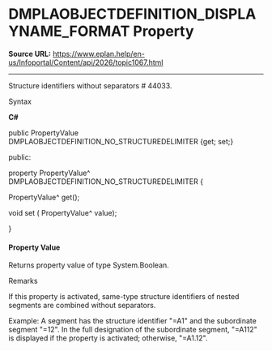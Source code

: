 # DMPLAOBJECTDEFINITION_DISPLAYNAME_FORMAT Property

**Source URL:** https://www.eplan.help/en-us/Infoportal/Content/api/2026/topic1067.html

---

Structure identifiers without separators # 44033.

Syntax

**C#**



public PropertyValue DMPLAOBJECTDEFINITION_NO_STRUCTUREDELIMITER {get; set;}

public:

property PropertyValue^ DMPLAOBJECTDEFINITION_NO_STRUCTUREDELIMITER {

   PropertyValue^ get();

   void set (    PropertyValue^ value);

}


#### Property Value

Returns property value of type System.Boolean.

Remarks

If this property is activated, same-type structure identifiers of nested segments are combined without separators.

Example: A segment has the structure identifier "=A1" and the subordinate segment "=12". In the full designation of the subordinate segment, "=A112" is displayed if the property is activated; otherwise, "=A1.12".
